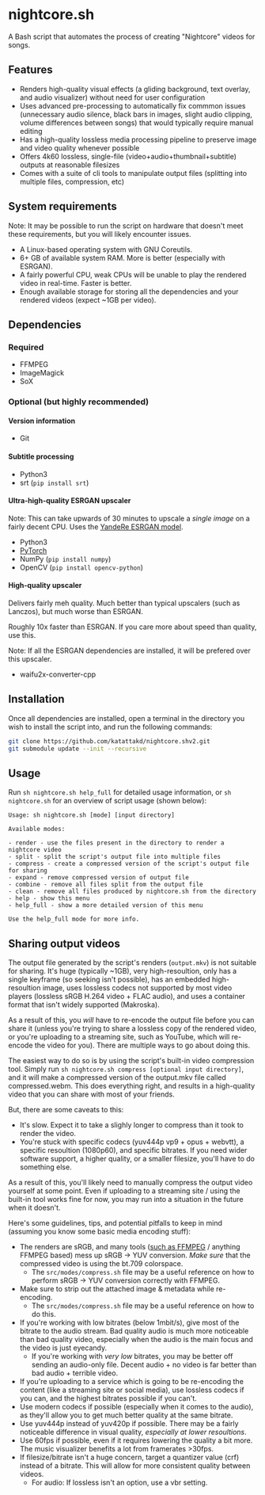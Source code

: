 # nightcore.sh
A Bash script that automates the process of creating "Nightcore" videos for songs.

## Features
- Renders high-quality visual effects (a gliding background, text overlay, and audio visualizer) without need for user configuration
- Uses advanced pre-processing to automatically fix commmon issues (unnecessary audio silence, black bars in images, slight audio clipping, volume differences between songs) that would typically require manual editing
- Has a high-quality lossless media processing pipeline to preserve image and video quality whenever possible
- Offers 4k60 lossless, single-file (video+audio+thumbnail+subtitle) outputs at reasonable filesizes
- Comes with a suite of cli tools to manipulate output files (splitting into multiple files, compression, etc)

## System requirements
Note: It may be possible to run the script on hardware that doesn't meet these requirements, but you will likely encounter issues.
- A Linux-based operating system with GNU Coreutils.
- 6+ GB of available system RAM. More is better (especially with ESRGAN).
- A fairly powerful CPU, weak CPUs will be unable to play the rendered video in real-time. Faster is better.
- Enough available storage for storing all the dependencies and your rendered videos (expect ~1GB per video).

## Dependencies

### Required
- FFMPEG
- ImageMagick
- SoX

### Optional (but highly recommended)

#### Version information
- Git

#### Subtitle processing
- Python3
- srt (`pip install srt`)

#### Ultra-high-quality ESRGAN upscaler
Note: This can take upwards of 30 minutes to upscale a *single image* on a fairly decent CPU. Uses the [YandeRe ESRGAN model](https://nmkd.de/?esrgan-list).
- Python3
- [PyTorch](https://pytorch.org/get-started/locally/)
- NumPy (`pip install numpy`)
- OpenCV (`pip install opencv-python`)

#### High-quality upscaler
Delivers fairly meh quality. Much better than typical upscalers (such as Lanczos), but much worse than ESRGAN.

Roughly 10x faster than ESRGAN. If you care more about speed than quality, use this.

Note: If all the ESRGAN dependencies are installed, it will be prefered over this upscaler.
- waifu2x-converter-cpp

## Installation
Once all dependencies are installed, open a terminal in the directory you wish to install the script into, and run the following commands:
```bash
git clone https://github.com/katattakd/nightcore.shv2.git
git submodule update --init --recursive
```

## Usage
Run `sh nightcore.sh help_full` for detailed usage information, or `sh nightcore.sh` for an overview of script usage (shown below):

```
Usage: sh nightcore.sh [mode] [input directory]

Available modes:

- render - use the files present in the directory to render a nightcore video
- split - split the script's output file into multiple files
- compress - create a compressed version of the script's output file for sharing
- expand - remove compressed version of output file
- combine - remove all files split from the output file
- clean - remove all files produced by nightcore.sh from the directory
- help - show this menu
- help_full - show a more detailed version of this menu

Use the help_full mode for more info.
```

## Sharing output videos
The output file generated by the script's renders (`output.mkv`) is not suitable for sharing. It's huge (typically ~1GB), very high-resoultion, only has a single keyframe (so seeking isn't possible), has an embedded high-resoultion image, uses lossless codecs not supported by most video players (lossless sRGB H.264 video + FLAC audio), and uses a container format that isn't widely supported (Makroska).

As a result of this, you *will* have to re-encode the output file before you can share it (unless you're trying to share a lossless copy of the rendered video, or you're uploading to a streaming site, such as YouTube, which will re-encode the video for you). There are multiple ways to go about doing this.

The easiest way to do so is by using the script's built-in video compression tool. Simply run `sh nightcore.sh compress [optional input directory]`, and it will make a compressed version of the output.mkv file called compressed.webm. This does everything right, and results in a high-quality video that you can share with most of your friends.

But, there are some caveats to this:
- It's slow. Expect it to take a slighly longer to compress than it took to render the video.
- You're stuck with specific codecs (yuv444p vp9 + opus + webvtt), a specific resoultion (1080p60), and specific bitrates. If you need wider software support, a higher quality, or a smaller filesize, you'll have to do something else.

As a result of this, you'll likely need to manually compress the output video yourself at some point. Even if uploading to a streaming site / using the built-in tool works fine for now, you may run into a situation in the future when it doesn't.

Here's some guidelines, tips, and potential pitfalls to keep in mind (assuming you know some basic media encoding stuff):
- The renders are sRGB, and many tools ([such as FFMPEG](https://medium.com/invideo-io/talking-about-colorspaces-and-ffmpeg-f6d0b037cc2f) / anything FFMPEG based) mess up sRGB -> YUV conversion. *Make sure* that the compressed video is using the bt.709 colorspace.
  - The `src/modes/compress.sh` file may be a useful reference on how to perform sRGB -> YUV conversion correctly with FFMPEG.
- Make sure to strip out the attached image & metadata while re-encoding.
  - The `src/modes/compress.sh` file may be a useful reference on how to do this.
- If you're working with low bitrates (below 1mbit/s), give most of the bitrate to the audio stream. Bad quality audio is much more noticeable than bad quality video, especially when the audio is the main focus and the video is just eyecandy.
  - If you're working with *very low* bitrates, you may be better off sending an audio-only file. Decent audio + no video is far better than bad audio + terrible video.
- If you're uploading to a service which is going to be re-encoding the content (like a streaming site or social media), use lossless codecs if you can, and the highest bitrates possible if you can't.
- Use modern codecs if possible (especially when it comes to the audio), as they'll allow you to get much better quality at the same bitrate.
- Use yuv444p instead of yuv420p if possible. There may be a fairly noticeable difference in visual quality, *especially at lower resoultions*.
- Use 60fps if possible, even if it requires lowering the quality a bit more. The music visualizer benefits a lot from framerates >30fps.
- If filesize/bitrate isn't a huge concern, target a quantizer value (crf) instead of a bitrate. This will allow for more consistent quality between videos.
  - For audio: If lossless isn't an option, use a vbr setting.
